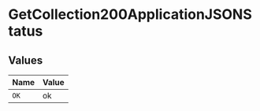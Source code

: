 # GetCollection200ApplicationJSONStatus


## Values

| Name  | Value |
| ----- | ----- |
| `OK`  | ok    |